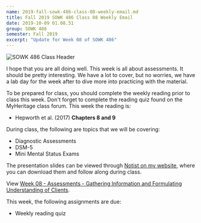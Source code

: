 ```yaml
---
name: 2019-fall-sowk-486-class-08-weekly-email.md
title: Fall 2019 SOWK 486 Class 08 Weekly Email
date: 2019-10-09 01.08.51
group: SOWK 486
semester: Fall 2019
excerpt: "Update for Week 08 of SOWK 486"
---
```


![SOWK 486 Class Header](https://jacobrcampbell.com/assets/media/class-header-sowk-theories-practice-1.png "SOWK 486 Class Header")

I hope that you are all doing well. This week is all about assessments. It should be pretty interesting. We have a lot to cover, but no worries, we have a lab day for the week after to dive more into practicing with the material.

To be prepared for class, you should complete the weekly reading prior to class this week. Don't forget to complete the reading quiz found on the MyHeritage class forum. This week the reading is:

- Hepworth et al. (2017) __Chapters 8 and 9__

During class, the following are topics that we will be covering:

- Diagnostic Assessments
- DSM-5
- Mini Mental Status Exams

The presentation slides can be viewed through [Notist on my website](https://presentations.jacobrcampbell.com), where you can download them and follow along during class.

<p data-notist="campjacob/maUJOc" data-ratio="4:3">View <a href="https://presentations.jacobrcampbell.com/maUJOc">Week 08 - Assessments - Gathering Information and Formulating Understanding of Clients</a>.</p><script async src="https://on.notist.cloud/embed/002.js"></script>

This week, the following assignments are due:

- Weekly reading quiz
